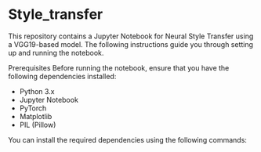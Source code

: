 # Style_transfer
This repository contains a Jupyter Notebook for Neural Style Transfer using a VGG19-based model. The following instructions guide you through setting up and running the notebook.

Prerequisites
Before running the notebook, ensure that you have the following dependencies installed:

+ Python 3.x
+ Jupyter Notebook
+ PyTorch
+ Matplotlib
+ PIL (Pillow)
  
You can install the required dependencies using the following commands:
